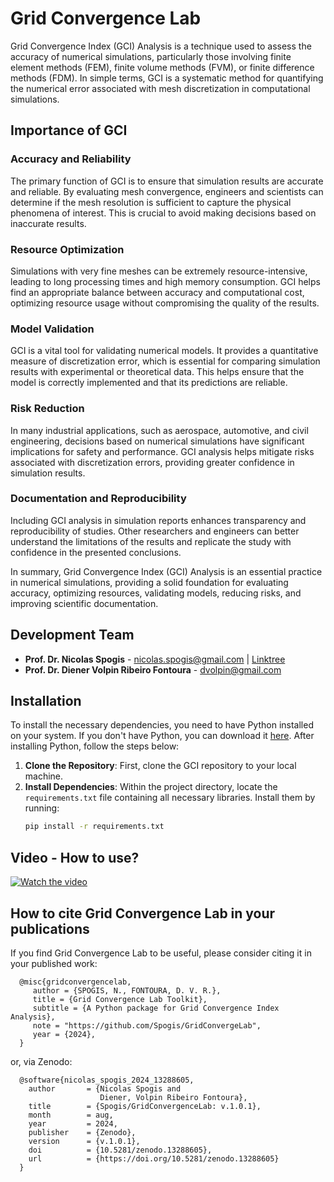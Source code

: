# Grid Convergence Lab

Grid Convergence Index (GCI) Analysis is a technique used to assess the accuracy of numerical simulations, particularly those involving finite element methods (FEM), finite volume methods (FVM), or finite difference methods (FDM). In simple terms, GCI is a systematic method for quantifying the numerical error associated with mesh discretization in computational simulations.

## Importance of GCI

### Accuracy and Reliability
The primary function of GCI is to ensure that simulation results are accurate and reliable. By evaluating mesh convergence, engineers and scientists can determine if the mesh resolution is sufficient to capture the physical phenomena of interest. This is crucial to avoid making decisions based on inaccurate results.

### Resource Optimization
Simulations with very fine meshes can be extremely resource-intensive, leading to long processing times and high memory consumption. GCI helps find an appropriate balance between accuracy and computational cost, optimizing resource usage without compromising the quality of the results.

### Model Validation
GCI is a vital tool for validating numerical models. It provides a quantitative measure of discretization error, which is essential for comparing simulation results with experimental or theoretical data. This helps ensure that the model is correctly implemented and that its predictions are reliable.

### Risk Reduction
In many industrial applications, such as aerospace, automotive, and civil engineering, decisions based on numerical simulations have significant implications for safety and performance. GCI analysis helps mitigate risks associated with discretization errors, providing greater confidence in simulation results.

### Documentation and Reproducibility
Including GCI analysis in simulation reports enhances transparency and reproducibility of studies. Other researchers and engineers can better understand the limitations of the results and replicate the study with confidence in the presented conclusions.

In summary, Grid Convergence Index (GCI) Analysis is an essential practice in numerical simulations, providing a solid foundation for evaluating accuracy, optimizing resources, validating models, reducing risks, and improving scientific documentation.

## Development Team

- **Prof. Dr. Nicolas Spogis** - [nicolas.spogis@gmail.com](mailto:nicolas.spogis@gmail.com) | [Linktree](https://linktr.ee/CascaGrossaSuprema)
- **Prof. Dr. Diener Volpin Ribeiro Fontoura** - [dvolpin@gmail.com](mailto:dvolpin@gmail.com)

## Installation

To install the necessary dependencies, you need to have Python installed on your system. If you don't have Python, you can download it [here](https://www.python.org/downloads/). After installing Python, follow the steps below:

1. **Clone the Repository**: First, clone the GCI repository to your local machine.
2. **Install Dependencies**: Within the project directory, locate the `requirements.txt` file containing all necessary libraries. Install them by running:
   ```bash
   pip install -r requirements.txt
   
## Video - How to use?

[![Watch the video](https://img.youtube.com/vi/2603w_Pm6xY/0.jpg)](https://youtu.be/2603w_Pm6xY)

## How to cite Grid Convergence Lab in your publications

If you find Grid Convergence Lab to be useful, please consider citing it in your published work:

      @misc{gridconvergencelab,
         author = {SPOGIS, N., FONTOURA, D. V. R.},
         title = {Grid Convergence Lab Toolkit},
         subtitle = {A Python package for Grid Convergence Index Analysis},
         note = "https://github.com/Spogis/GridConvergeLab",
         year = {2024},
      }

or, via Zenodo: 

      @software{nicolas_spogis_2024_13288605,
        author       = {Nicolas Spogis and
                        Diener, Volpin Ribeiro Fontoura},
        title        = {Spogis/GridConvergenceLab: v.1.0.1},
        month        = aug,
        year         = 2024,
        publisher    = {Zenodo},
        version      = {v.1.0.1},
        doi          = {10.5281/zenodo.13288605},
        url          = {https://doi.org/10.5281/zenodo.13288605}
      }

